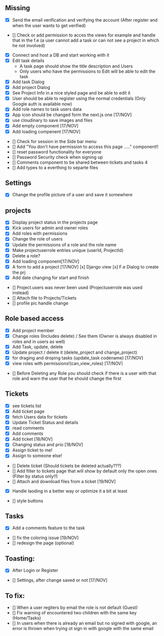
## Missing
- [x] Send the email verification and verifying the account (After register and when the user wants to get verified)
- [] Check or add permission to acces the views for example and handle that in the f.e (a user cannot add a task or can not see a project in which he not involved)
- [x] Connect and host a DB and start working with it
- [x] Edit task details
    * A task page should show the title description and Users
    * Only users who have the permissions to Edit will be able to edit the task
- [x] Add task Dialog
- [x] Add project Dialog
- [x] See Project Info in a nice styled page and be able to edit it
- [x] User should be able to register using the normal credentials (Only Google auth is available now)
- [x] Add role names to task users data 
- [x] App icon should be changed form the next.js one [17/NOV]
- [x] use cloudinary to save images and files
- [x] Add empty component [17/NOV]
- [x] Add loading compenent [17/NOV]
- [] Check for session in the Side bar menu 
- [] Add "You don't have permission to access this page ....." component!!
- [] reset password functionality for everyone
- [] Password Security check when signing up
- [] Comments component to be shared between tickets and tasks 4
- [] Add types to a everthing to separte files

## Settings
- [x] Change the profile picture of a user and save it somewhere

## projects
- [x] Display project status in the projects page
- [x] Kick users for admin and owner roles
- [x] Add roles with permissions
- [x] Change the role of users
- [x] Update the permissions of a role and the role name
- [x] Make projectuserrole entries unique (userId, ProjectId)
- [x] Delete a role?
- [x] Add loading component[17/NOV]
- [x] A form to add a project [17/NOV]
    [x] Django view
    [x] F.e Dialog to create the prj
- [x] Add date changing for start and finish
- [] Project.users was never been used (Projectuserrole was used instead)
- [] Attach file to Projects/Tickets
- [] profile pic handle change


## Role based access
- [x] Add project member
- [x] Change roles (Includes delete) / See them (Owner is always disabled in roles and in users as well)
- [x] Add Task, update, delete
- [x] Update project / delete it (delete_project and change_project)
- [x] for draging and droping tasks (update_task codename) [17/NOV]
- [x] view roles with permissions!(can_view_roles) [17/NOV]
- [] Before Deleting any Role you should check if there is a user with that role and warn the user that he should change the first 

## Tickets
- [X] see tickets list
- [x] Add ticket page
- [x] fetch Users data for tickets
- [x] Update Ticket Status and details
- [x] read comments
- [x] Add comments
- [x] Add ticket [18/NOV]
- [x] Changing status and prio [18/NOV]
- [x] Assign ticket to me!
- [x] Assign to someone else!
- [] Delete ticket (Should tickets be deleted actually???)
- [] Add filter to tickets page that will show by default only the open ones (Filter by status only!!)
- [] Attach and download files from a ticket [19/NOV]
- [x] Handle laoding in a better way or optimize it a bit at least
- [] style buttons

## Tasks
- [x] Add a comments feature to the task
- [] fix the coloring issue [19/NOV]
- [] redesign the page (optional)


## Toasting:
- [x] After Login or Register
- [] Settings, after change saved or not [17/NOV]

## To fix:
- [] When a user regiters by email the role is not default (Guest)
- [] Fix warning of encountered two children with the same key (Home/Tasks)
- [] In users when there is already an email but no signed with google, an error is thrown when trying ot sign in with google with the same email

